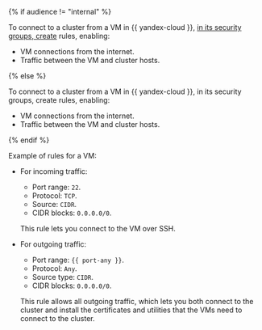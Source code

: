 {% if audience != "internal" %}

To connect to a cluster from a VM in {{ yandex-cloud }}, [in its security groups, create](../../../../vpc/operations/security-group-add-rule.md) rules, enabling:

* VM connections from the internet.
* Traffic between the VM and cluster hosts.

{% else %}

To connect to a cluster from a VM in {{ yandex-cloud }}, in its security groups, create rules, enabling:

* VM connections from the internet.
* Traffic between the VM and cluster hosts.

{% endif %}

Example of rules for a VM:

* For incoming traffic:
   * Port range: `22`.
   * Protocol: `TCP`.
   * Source: `CIDR`.
   * CIDR blocks: `0.0.0.0/0`.

   This rule lets you connect to the VM over SSH.

* For outgoing traffic:
   * Port range: `{{ port-any }}`.
   * Protocol: `Any`.
   * Source type: `CIDR`.
   * CIDR blocks: `0.0.0.0/0`.

   This rule allows all outgoing traffic, which lets you both connect to the cluster and install the certificates and utilities that the VMs need to connect to the cluster.
